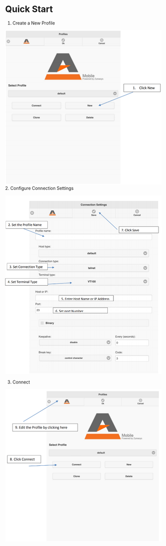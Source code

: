 # Quick Start

<PageHeader />

1. Create a New Profile

![accuterm-mobile-quick-start-guide: 1573501569734-1573501569734](./1573501569734-1573501569734.png)2. Configure Connection Settings


![accuterm-mobile-quick-start-guide: 1573501657354-1573501657354](./1573501657354-1573501657354.png)

3. Connect

![accuterm-mobile-quick-start-guide: 1573501835007-1573501835007](./1573501835007-1573501835007.png)
  
<PageFooter />
